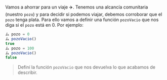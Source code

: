 Vamos a ahorrar para un viaje :airplane:. Tenemos una alcancía comunitaria (nuestro `pozo`) y para decidir si podemos viajar, debemos corroborar que el `pozo` tenga plata. Para ello vamos a definir una función `pozoVacio` que nos diga si el `pozo` está en 0. Por ejemplo:

```javascript
ム pozo = 0
ム pozoVacio()
true
ム pozo = 100
ム pozoVacio()
false
```

> Definí la función `pozoVacio` que nos devuelva lo que acabamos de describir.